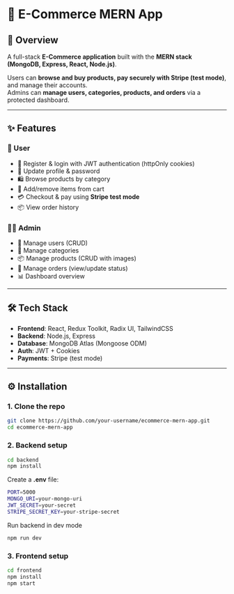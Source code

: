 # 🛒 E-Commerce MERN App

## 📌 Overview

A full-stack **E-Commerce application** built with the **MERN stack (MongoDB, Express, React, Node.js)**.

Users can **browse and buy products, pay securely with Stripe (test mode)**, and manage their accounts.  
Admins can **manage users, categories, products, and orders** via a protected dashboard.

---

## ✨ Features

### 🧑 User

- 🔑 Register & login with JWT authentication (httpOnly cookies)
- 👤 Update profile & password
- 🛍️ Browse products by category
- 🛒 Add/remove items from cart
- 💳 Checkout & pay using **Stripe test mode**
- 📦 View order history

### 👨‍💼 Admin

- 👥 Manage users (CRUD)
- 📂 Manage categories
- 📦 Manage products (CRUD with images)
- 📑 Manage orders (view/update status)
- 📊 Dashboard overview

---

## 🛠️ Tech Stack

- **Frontend**: React, Redux Toolkit, Radix UI, TailwindCSS
- **Backend**: Node.js, Express
- **Database**: MongoDB Atlas (Mongoose ODM)
- **Auth**: JWT + Cookies
- **Payments**: Stripe (test mode)

---

## ⚙️ Installation

### 1. Clone the repo

```bash
git clone https://github.com/your-username/ecommerce-mern-app.git
cd ecommerce-mern-app
```

### 2. Backend setup

```bash
cd backend
npm install
```

Create a **.env** file:

```bash
PORT=5000
MONGO_URI=your-mongo-uri
JWT_SECRET=your-secret
STRIPE_SECRET_KEY=your-stripe-secret
```

Run backend in dev mode

```bash
npm run dev
```

### 3. Frontend setup

```bash
cd frontend
npm install
npm start
```
